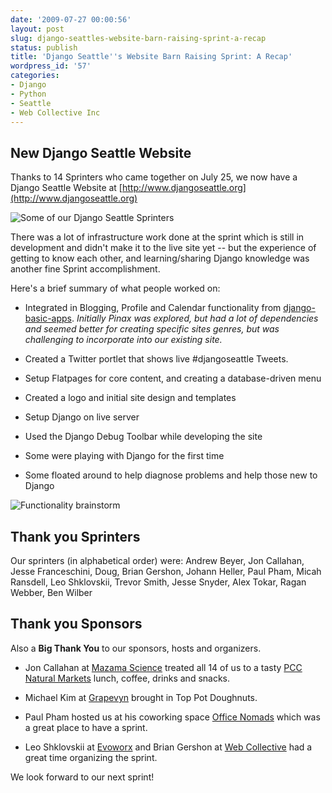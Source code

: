 ```yaml
---
date: '2009-07-27 00:00:56'
layout: post
slug: django-seattles-website-barn-raising-sprint-a-recap
status: publish
title: 'Django Seattle''s Website Barn Raising Sprint: A Recap'
wordpress_id: '57'
categories:
- Django
- Python
- Seattle
- Web Collective Inc
---
```


## New Django Seattle Website


Thanks to 14 Sprinters who came together on July 25, we now have a Django Seattle Website at [http://www.djangoseattle.org](http://www.djangoseattle.org)

![Some of our Django Seattle Sprinters](/images/post/2009/07/django-seattle-sprint-group.jpg)

There was a lot of infrastructure work done at the sprint which is still in development and didn't make it to the live site yet -- but the experience of getting to know each other, and learning/sharing Django knowledge was another fine Sprint accomplishment.

Here's a brief summary of what people worked on:



	
  * Integrated in Blogging, Profile and Calendar functionality from [django-basic-apps](http://code.google.com/p/django-basic-apps/). _Initially Pinax was explored, but had a lot of dependencies and seemed better for creating specific sites genres, but was challenging to incorporate into our existing site._

	
  * Created a Twitter portlet that shows live #djangoseattle Tweets.

	
  * Setup Flatpages for core content, and creating a database-driven menu

	
  * Created a logo and initial site design and templates

	
  * Setup Django on live server

	
  * Used the Django Debug Toolbar while developing the site

	
  * Some were playing with Django for the first time

	
  * Some floated around to help diagnose problems and help those new to Django


![Functionality brainstorm](/images/post/2009/07/django-seattle-sprint-whiteboard.jpg)


## Thank you Sprinters


Our sprinters (in alphabetical order) were: Andrew Beyer, Jon Callahan, Jesse Franceschini, Doug, Brian Gershon, Johann Heller, Paul Pham, Micah Ransdell, Leo Shklovskii, Trevor Smith, Jesse Snyder, Alex Tokar, Ragan Webber, Ben Wilber


## Thank you Sponsors


Also a **Big Thank You** to our sponsors, hosts and organizers.



	
  * Jon Callahan at [Mazama Science](http://mazamascience.com/) treated all 14 of us to a tasty [PCC Natural Markets](http://www.pccnaturalmarkets.com/) lunch, coffee, drinks and snacks.

	
  * Michael Kim at [Grapevyn](http://grapevyn.com) brought in Top Pot Doughnuts.

	
  * Paul Pham hosted us at his coworking space [Office Nomads](http://www.officenomads.com/) which was a great place to have a sprint.

	
  * Leo Shklovskii at [Evoworx](http://www.evoworx.com/) and Brian Gershon at [Web Collective](http://www.webcollective.coop) had a great time organizing the sprint.


We look forward to our next sprint!
